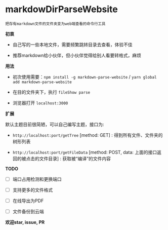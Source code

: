 # markdowDirParseWebsite

`把存有markdown文件的文件夹变为web端查看的命令行工具`

**初衷**

+ 自己写的一些本地文件，需要频繁跳转目录去查看，体验不佳

+ 推荐markdown给小伙伴，但小伙伴觉得给别人看要转格式，麻烦 

**用法**

+ 初次使用需要：`npm install -g markdown-parse-website` / `yarn global add markdown-parse-website`

+ 在目的文件夹下，执行 `fileShow parse`

+ 浏览器打开 `localhost:3000`

**扩展**

默认主题目前很简陋，可以自己编写主题，接口为:

+ `http://localhost:port/getTree` [method: GET] : 得到所有文件、文件夹的树形列表

+ `http://localhost:port/getFileData` [method: POST, data: 上面的接口返回的被点击的文件目录] : 获取被“编译”的文件内容

**TODO**

- [ ] 端口占用检测和更换端口

- [ ] 支持更多的文件格式

- [ ] 在线导出为PDF

- [ ] 文件备份到云端

**欢迎star, issue, PR**






